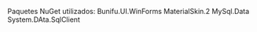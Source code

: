 Paquetes NuGet utilizados:
  Bunifu.UI.WinForms
  MaterialSkin.2
  MySql.Data
  System.DAta.SqlClient
